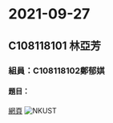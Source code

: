 # 2021-09-27

## C108118101 林亞芳
### 組員：C108118102鄭郁娸
#### 題目：
[網頁](https://www.nkust.edu.tw)
![NKUST](https://www.nkust.edu.tw/var/file/0/1000/img/513/182513897.png)
